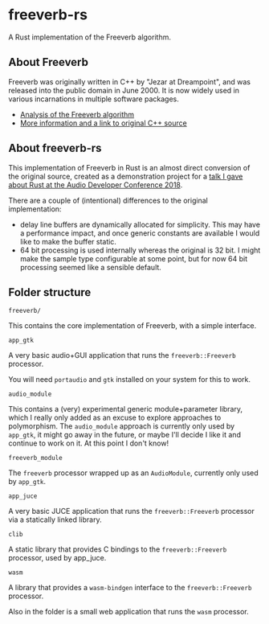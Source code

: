 # freeverb-rs

A Rust implementation of the Freeverb algorithm.

## About Freeverb

Freeverb was originally written in C++ by "Jezar at Dreampoint", and was released into the public domain in June 2000. It is now widely used in various incarnations in multiple software packages.

- [Analysis of the Freeverb algorithm](https://ccrma.stanford.edu/~jos/pasp/Freeverb.html)
- [More information and a link to original C++ source](http://freeverb3vst.osdn.jp/sites.shtml)

## About freeverb-rs

This implementation of Freeverb in Rust is an almost direct conversion of the original source, created as a demonstration project for a [talk I gave about Rust at the Audio Developer Conference 2018](https://www.youtube.com/watch?v=Yom9E-67bdI).

There are a couple of (intentional) differences to the original implementation:
- delay line buffers are dynamically allocated for simplicity. This may have a performance impact, and once generic constants are available I would like to make the buffer static.
- 64 bit processing is used internally whereas the original is 32 bit. I might make the sample type configurable at some point, but for now 64 bit processing seemed like a sensible default.

## Folder structure

`freeverb/`

This contains the core implementation of Freeverb, with a simple interface.

`app_gtk`

A very basic audio+GUI application that runs the `freeverb::Freeverb` processor.

You will need `portaudio` and `gtk` installed on your system for this to work.

`audio_module`

This contains a (very) experimental generic module+parameter library, which I really only added as an excuse to explore approaches to polymorphism. The `audio_module` approach is currently only used by `app_gtk`, it might go away in the future, or maybe I'll decide I like it and continue to work on it. At this point I don't know!

`freeverb_module`

The `freeverb` processor wrapped up as an `AudioModule`, currently only used by `app_gtk`.

`app_juce`

A very basic JUCE application that runs the `freeverb::Freeverb` processor via a statically linked library.

`clib`

A static library that provides C bindings to the `freeverb::Freeverb` processor, used by app_juce.

`wasm`

A library that provides a `wasm-bindgen` interface to the `freeverb::Freeverb` processor.

Also in the folder is a small web application that runs the `wasm` processor.


